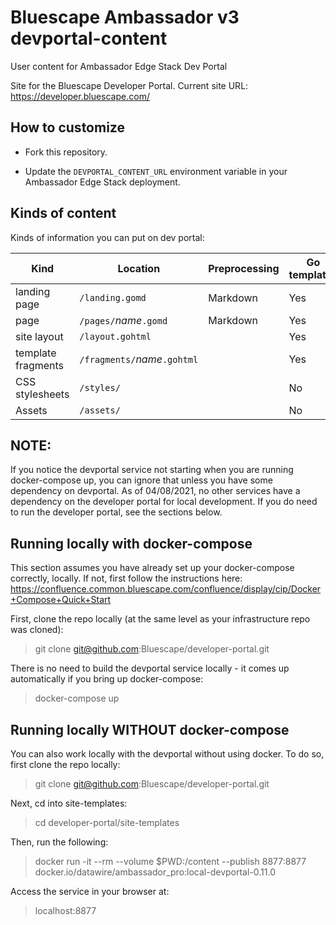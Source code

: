# Bluescape Ambassador v3 devportal-content

User content for Ambassador Edge Stack Dev Portal

Site for the Bluescape Developer Portal.
Current site URL: https://developer.bluescape.com/

## How to customize

- Fork this repository.

- Update the `DEVPORTAL_CONTENT_URL` environment variable in your Ambassador Edge Stack deployment.

## Kinds of content

Kinds of information you can put on dev portal:

| Kind               | Location                     | Preprocessing | Go templates |
| ------------------ | ---------------------------- | ------------- | ------------ |
| landing page       | `/landing.gomd`              | Markdown      | Yes          |
| page               | `/pages/`_name_`.gomd`       | Markdown      | Yes          |
| site layout        | `/layout.gohtml`             |               | Yes          |
| template fragments | `/fragments/`_name_`.gohtml` |               | Yes          |
| CSS stylesheets    | `/styles/`                   |               | No           |
| Assets             | `/assets/`                   |               | No           |

## NOTE:

If you notice the devportal service not starting when you are running docker-compose up, you can ignore that unless you have some dependency on devportal. As of 04/08/2021, no other services have a dependency on the developer portal for local development.
If you do need to run the developer portal, see the sections below.

## Running locally with docker-compose

This section assumes you have already set up your docker-compose correctly, locally. If not, first follow the instructions here: https://confluence.common.bluescape.com/confluence/display/cip/Docker+Compose+Quick+Start

First, clone the repo locally (at the same level as your infrastructure repo was cloned):

> git clone git@github.com:Bluescape/developer-portal.git

There is no need to build the devportal service locally - it comes up automatically if you bring up docker-compose:

> docker-compose up

## Running locally WITHOUT docker-compose

You can also work locally with the devportal without using docker. To do so, first clone the repo locally:

> git clone git@github.com:Bluescape/developer-portal.git

Next, cd into site-templates:

> cd developer-portal/site-templates

Then, run the following:

> docker run -it --rm --volume $PWD:/content --publish 8877:8877 docker.io/datawire/ambassador_pro:local-devportal-0.11.0

Access the service in your browser at:

> localhost:8877
